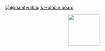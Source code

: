 [![@inamtyulhaq's Holopin board](https://holopin.me/inamtyulhaq)](https://holopin.io/@inamtyulhaq)
<div id="header" align="center">
  <img src="https://media.giphy.com/media/M9gbBd9nbDrOTu1Mqx/giphy.gif" width="100"/>
</div>
